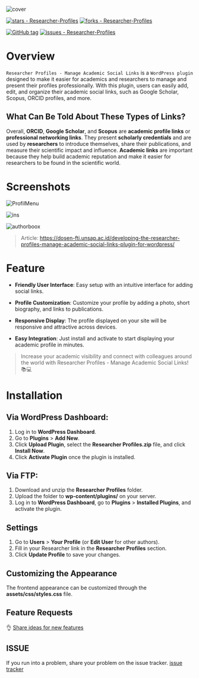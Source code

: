 ![cover](https://i.imgur.com/UN7lWaI.png)


[![stars - Researcher-Profiles](https://img.shields.io/github/stars/yysofiyan/Researcher-Profiles?style=social)](https://github.com/yysofiyan/Researcher-Profiles)
[![forks - Researcher-Profiles](https://img.shields.io/github/forks/yysofiyan/Researcher-Profiles?style=social)](https://github.com/yysofiyan/Researcher-Profiles)

[![GitHub tag](https://img.shields.io/github/tag/yysofiyan/Researcher-Profiles?include_prereleases=&sort=semver&color=blue)](https://github.com/yysofiyan/Researcher-Profiles/releases/)
[![issues - Researcher-Profiles](https://img.shields.io/github/issues/yysofiyan/Researcher-Profiles)](https://github.com/yysofiyan/Researcher-Profiles/issues)

# Overview

`Researcher Profiles - Manage Academic Social Links` is a `WordPress plugin` designed to make it easier for academics and researchers to manage and present their profiles professionally. With this plugin, users can easily add, edit, and organize their academic social links, such as Google Scholar, Scopus, ORCID profiles, and more.

## What Can Be Told About These Types of Links?

Overall, **ORCID**, **Google Scholar**, and **Scopus** are **academic profile links** or **professional networking links**. They present **scholarly credentials** and are used by **researchers** to introduce themselves, share their publications, and measure their scientific impact and influence. **Academic links** are important because they help build academic reputation and make it easier for researchers to be found in the scientific world.

# Screenshots

![ProfilMenu](https://i.imgur.com/ur25KGb.png)

![ins](https://i.imgur.com/q5YPVRB.png)

![authorboox](https://i.imgur.com/lfoQgUi.png)

>Article: https://dosen-fti.unsap.ac.id/developing-the-researcher-profiles-manage-academic-social-links-plugin-for-wordpress/

# Feature

* **Friendly User Interface**: Easy setup with an intuitive interface for adding social links.

* **Profile Customization**: Customize your profile by adding a photo, short biography, and links to publications.

* **Responsive Display**: The profile displayed on your site will be responsive and attractive across devices.

* **Easy Integration**: Just install and activate to start displaying your academic profile in minutes.

> Increase your academic visibility and connect with colleagues around the world with Researcher Profiles - Manage Academic Social Links! 📚💻

# Installation

## Via WordPress Dashboard:

1. Log in to **WordPress Dashboard**.
2. Go to **Plugins** > **Add New**.
3. Click **Upload Plugin**, select the **Researcher Profiles.zip** file, and click **Install Now**.
4. Click **Activate Plugin** once the plugin is installed.

## Via FTP:
1. Download and unzip the **Researcher Profiles** folder.
2. Upload the folder to **wp-content/plugins/** on your server.
3. Log in to **WordPress Dashboard**, go to **Plugins** > **Installed Plugins**, and activate the plugin.

## Settings

1. Go to **Users** > **Your Profile** (or **Edit User** for other authors).
2. Fill in your Researcher link in the **Researcher Profiles** section.
3. Click **Update Profile** to save your changes.

## Customizing the Appearance

The frontend appearance can be customized through the **assets/css/styles.css** file.

## Feature Requests

👌 [Share ideas for new features](https://github.com/yysofiyan/Researcher-Profiles/discussions/categories/ideas)

## ISSUE
If you run into a problem, share your problem on the issue tracker. [issue tracker](https://github.com/yysofiyan/Researcher-Profiles/issues)
